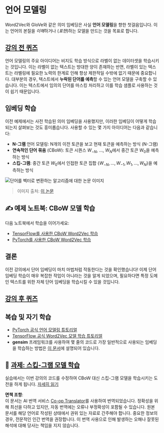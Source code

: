 <!--
CO_OP_TRANSLATOR_METADATA:
{
  "original_hash": "31b46ba1f3aa78578134d4829f88be53",
  "translation_date": "2025-08-24T21:25:26+00:00",
  "source_file": "lessons/5-NLP/15-LanguageModeling/README.md",
  "language_code": "ko"
}
-->
# 언어 모델링

Word2Vec와 GloVe와 같은 의미 임베딩은 사실 **언어 모델링**을 향한 첫걸음입니다. 이는 언어의 본질을 *이해*하거나 (*표현*)하는 모델을 만드는 것을 목표로 합니다.

## [강의 전 퀴즈](https://red-field-0a6ddfd03.1.azurestaticapps.net/quiz/115)

언어 모델링의 주요 아이디어는 비지도 학습 방식으로 라벨이 없는 데이터셋을 학습시키는 것입니다. 이는 라벨이 없는 텍스트는 방대한 양이 존재하는 반면, 라벨이 있는 텍스트는 라벨링에 필요한 노력의 한계로 인해 항상 제한적일 수밖에 없기 때문에 중요합니다. 대부분의 경우, 텍스트에서 **누락된 단어를 예측**할 수 있는 언어 모델을 구축할 수 있습니다. 이는 텍스트에서 임의의 단어를 마스킹 처리하고 이를 학습 샘플로 사용하는 것이 쉽기 때문입니다.

## 임베딩 학습

이전 예제에서는 사전 학습된 의미 임베딩을 사용했지만, 이러한 임베딩이 어떻게 학습되는지 살펴보는 것도 흥미롭습니다. 사용할 수 있는 몇 가지 아이디어는 다음과 같습니다:

* **N-그램** 언어 모델링: N개의 이전 토큰을 보고 현재 토큰을 예측하는 방식 (N-그램)
* **연속적인 단어 묶음** (CBoW): 토큰 시퀀스 $W_{-N}$, ..., $W_N$에서 중간 토큰 $W_0$을 예측하는 방식
* **스킵-그램**: 중간 토큰 $W_0$에서 인접한 토큰 집합 {$W_{-N},\dots, W_{-1}, W_1,\dots, W_N$}을 예측하는 방식

![단어를 벡터로 변환하는 알고리즘에 대한 논문 이미지](../../../../../translated_images/example-algorithms-for-converting-words-to-vectors.fbe9207a726922f6f0f5de66427e8a6eda63809356114e28fb1fa5f4a83ebda7.ko.png)

> 이미지 출처: [이 논문](https://arxiv.org/pdf/1301.3781.pdf)

## ✍️ 예제 노트북: CBoW 모델 학습

다음 노트북에서 학습을 이어가세요:

* [TensorFlow를 사용한 CBoW Word2Vec 학습](../../../../../lessons/5-NLP/15-LanguageModeling/CBoW-TF.ipynb)
* [PyTorch를 사용한 CBoW Word2Vec 학습](../../../../../lessons/5-NLP/15-LanguageModeling/CBoW-PyTorch.ipynb)

## 결론

이전 강의에서 단어 임베딩이 마치 마법처럼 작동한다는 것을 확인했습니다! 이제 단어 임베딩 학습이 매우 복잡한 작업이 아니라는 것을 알게 되었으며, 필요하다면 특정 도메인 텍스트를 위한 자체 단어 임베딩을 학습시킬 수 있을 것입니다.

## [강의 후 퀴즈](https://red-field-0a6ddfd03.1.azurestaticapps.net/quiz/215)

## 복습 및 자기 학습

* [PyTorch 공식 언어 모델링 튜토리얼](https://pytorch.org/tutorials/beginner/nlp/word_embeddings_tutorial.html)
* [TensorFlow 공식 Word2Vec 모델 학습 튜토리얼](https://www.TensorFlow.org/tutorials/text/word2vec)
* **gensim** 프레임워크를 사용하여 몇 줄의 코드로 가장 일반적으로 사용되는 임베딩을 학습하는 방법은 [이 문서](https://pytorch.org/tutorials/beginner/nlp/word_embeddings_tutorial.html)에 설명되어 있습니다.

## 🚀 [과제: 스킵-그램 모델 학습](lab/README.md)

실습에서는 이번 강의의 코드를 수정하여 CBoW 대신 스킵-그램 모델을 학습시키는 도전을 하게 됩니다. [자세히 읽기](lab/README.md)

**면책 조항**:  
이 문서는 AI 번역 서비스 [Co-op Translator](https://github.com/Azure/co-op-translator)를 사용하여 번역되었습니다. 정확성을 위해 최선을 다하고 있지만, 자동 번역에는 오류나 부정확성이 포함될 수 있습니다. 원본 문서를 해당 언어로 작성된 상태에서 권위 있는 자료로 간주해야 합니다. 중요한 정보의 경우, 전문적인 인간 번역을 권장합니다. 이 번역 사용으로 인해 발생하는 오해나 잘못된 해석에 대해 당사는 책임을 지지 않습니다.